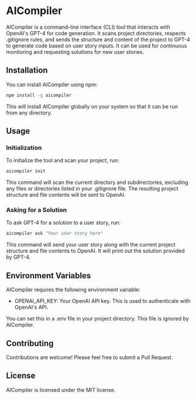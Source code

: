 # AICompiler

AICompiler is a command-line interface (CLI) tool that interacts with OpenAI's GPT-4 for code generation. It scans project directories, respects .gitignore rules, and sends the structure and content of the project to GPT-4 to generate code based on user story inputs. It can be used for continuous monitoring and requesting solutions for new user stories.

## Installation

You can install AICompiler using npm:

```bash
npm install -g aicompiler
```

This will install AICompiler globally on your system so that it can be run from any directory.

## Usage
### Initialization
To initialize the tool and scan your project, run:

```bash
aicompiler init
```

This command will scan the current directory and subdirectories, excluding any files or directories listed in your .gitignore file. The resulting project structure and file contents will be sent to OpenAI.

### Asking for a Solution
To ask GPT-4 for a solution to a user story, run:
```bash
aicompiler ask "Your user story here"
```

This command will send your user story along with the current project structure and file contents to OpenAI. It will print out the solution provided by GPT-4.

## Environment Variables
AICompiler requires the following environment variable:

- OPENAI_API_KEY: Your OpenAI API key. This is used to authenticate with OpenAI's API.

You can set this in a .env file in your project directory. This file is ignored by AICompiler.

## Contributing
Contributions are welcome! Please feel free to submit a Pull Request.

## License
AICompiler is licensed under the MIT license.

